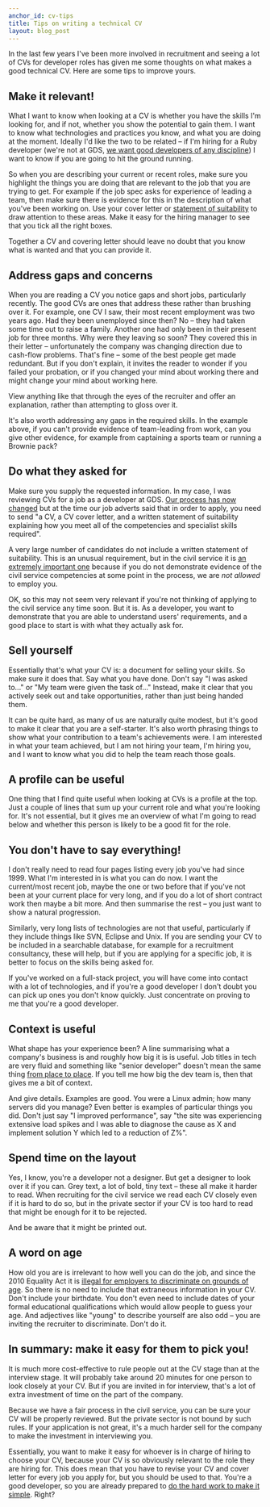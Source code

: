 ```yaml
---
anchor_id: cv-tips
title: Tips on writing a technical CV
layout: blog_post
---
```


In the last few years I've been more involved in recruitment and seeing a lot of
CVs for developer roles has given me some thoughts on what makes a good
technical CV. Here are some tips to improve yours.

## Make it relevant!

What I want to know when looking at a CV is whether you have the skills I'm
looking for, and if not, whether you show the potential to gain them. I want to
know what technologies and practices you know, and what you are doing at the
moment. Ideally I'd like the two to be related – if I'm hiring for a Ruby
developer (we're not at GDS, [we want good developers of any
discipline](https://gds.blog.gov.uk/jobs/)) I want to know if you are going to
hit the ground running.

So when you are describing your current or recent roles, make sure you highlight
the things you are doing that are relevant to the job that you are trying to get.
For example if the job spec asks for experience of leading a team, then make
sure there is evidence for this in the description of what you've been working
on. Use your cover letter or [statement of
suitability](https://gdstechnology.blog.gov.uk/2013/12/24/applying-for-a-job-at-gds/) to draw attention to these
areas. Make it easy for the hiring manager to see that you tick all the right
boxes.

Together a CV and covering letter should leave no doubt that you know what is
wanted and that you can provide it.

## Address gaps and concerns

When you are reading a CV you notice gaps and short jobs, particularly recently.
The good CVs are ones that address these rather than brushing over it. For
example, one CV I saw, their most recent employment was two years ago. Had they
been unemployed since then? No – they had taken some time out to raise a family.
Another one had only been in their present job for three months. Why were they
leaving so soon? They covered this in their letter – unfortunately the company
was changing direction due to cash-flow problems. That's fine – some of the best
people get made redundant. But if you don't explain, it invites the reader to
wonder if you failed your probation, or if you changed your mind about working
there and might change your mind about working here.

View anything like that through the eyes of the recruiter and offer an
explanation, rather than attempting to gloss over it.

It's also worth addressing any gaps in the required skills. In the example
above, if you can't provide evidence of team-leading from work, can you give
other evidence, for example from captaining a sports team or running a Brownie
pack?

## Do what they asked for

Make sure you supply the requested information. In my case, I was reviewing CVs
for a job as a developer at GDS. [Our process has now
changed](https://gdstechnology.blog.gov.uk/2015/07/14/applying-for-a-job-at-gds-update/) but at the time
our job adverts said that in order to apply, you need to send "a CV, a
CV cover letter, and a written statement of suitability explaining how you meet
all of the competencies and specialist skills required".

A very large number of candidates do not include a written statement of
suitability. This is an unusual requirement, but in the civil service it is [an
extremely important
one](https://gdstechnology.blog.gov.uk/2013/12/24/applying-for-a-job-at-gds/)
because if you do not demonstrate evidence of the civil service competencies at
some point in the process, we are *not allowed* to employ you.

OK, so this may not seem very relevant if you're not thinking of applying to the
civil service any time soon. But it is. As a developer, you want to demonstrate
that you are able to understand users' requirements, and a good place to start
is with what they actually ask for.

## Sell yourself

Essentially that's what your CV is: a document for selling your skills. So make
sure it does that. Say what you have done. Don't say "I was asked to..." or "My
team were given the task of..." Instead, make it clear that you actively seek
out and take opportunities, rather than just being handed them.

It can be quite hard, as many of us are naturally quite modest, but it's good to
make it clear that you are a self-starter. It's also worth phrasing things to
show what your contribution to a team's achievements were. I am interested in
what your team achieved, but I am not hiring your team, I'm hiring you, and I
want to know what you did to help the team reach those goals.

## A profile can be useful

One thing that I find quite useful when looking at CVs is a profile at the top.
Just a couple of lines that sum up your current role and what you're looking for.
It's not essential, but it gives me an overview of what I'm going to read below
and whether this person is likely to be a good fit for the role.

## You don't have to say everything!

I don't really need to read four pages listing every job you've had since 1999. What
I'm interested in is what you can do now. I want the current/most recent job,
maybe the one or two before that if you've not been at your current place for
very long, and if you do a lot of short contract work then
maybe a bit more. And then summarise the rest – you just want to show a natural progression.

Similarly, very long lists of technologies are not that useful, particularly if
they include things like SVN, Eclipse and Unix. If you are sending your CV to be
included in a searchable database, for example for a recruitment consultancy,
these will help, but if you are applying for a specific job, it is better to
focus on the skills being asked for.

If you've worked on a full-stack project, you will have come into contact with a
lot of technologies, and if you're a good developer I don't doubt you can pick
up ones you don't know quickly. Just concentrate on proving to me that you're a
good developer.

## Context is useful

What shape has your experience been? A line summarising what a company's
business is and roughly how big it is is useful. Job titles in tech are very
fluid and something like "senior developer" doesn't mean the same thing [from
place to
place](http://www.theguardian.com/info/developer-blog/2014/aug/28/what-does-it-mean-to-be-a-senior-developer).
If you tell me how big the dev team is, then that gives me a bit of context.

And give details. Examples are good. You were a Linux admin; how many servers did
you manage? Even better is examples of particular things you did. Don't just say
"I improved performance", say "the site was experiencing extensive load
spikes and I was able to diagnose the cause as X and implement solution Y which
led to a reduction of Z%".

## Spend time on the layout

Yes, I know, you're a developer not a designer. But get a designer to look over
it if you can. Grey text, a lot of bold, tiny text – these all make it harder to
read. When recruiting for the civil service we read each CV closely even if it
is hard to do so, but in the private sector if your CV is too hard to read that
might be enough for it to be rejected.

And be aware that it might be printed out.

## A word on age

How old you are is irrelevant to how well you can do the job, and since the 2010
Equality Act it is [illegal for employers to discriminate on grounds of
age](http://www.acas.org.uk/index.aspx?articleid=1841).
So there is no need to include that extraneous information in your CV. Don't
include your birthdate. You don't even need to include dates of your formal
educational qualifications which would allow people to guess your age. And
adjectives like "young" to describe yourself are also odd – you are inviting
the recruiter to discriminate. Don't do it.

## In summary: make it easy for them to pick you!

It is much more cost-effective to rule people out at the CV stage than at the
interview stage. It will probably take around 20 minutes for one person to look
closely at your CV. But if you are invited in for interview, that's a lot of
extra investment of time on the part of the company.

Because we have a fair process in the civil service, you can be sure your CV
will be properly reviewed. But the private sector is not bound by such rules. If
your application is not great, it's a much harder sell for the company to make
the investment in interviewing you.

Essentially, you want to make it easy for whoever is in charge of hiring to
choose your CV, because your CV is so obviously relevant to the role they are
hiring for. This does mean that you have to revise your CV and cover letter for
every job you apply for, but you should be used to that. You're a good
developer, so you are already prepared to [do the hard work to make it
simple](https://www.gov.uk/design-principles#fourth). Right?
